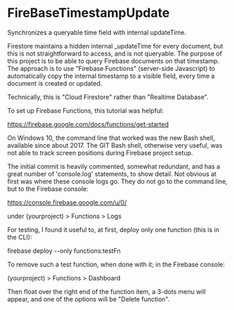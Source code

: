 FireBaseTimestampUpdate
=======================

Synchronizes a queryable time field with internal updateTime.

Firestore maintains a hidden internal \_updateTime for every document, but this
is not straightforward to access, and is not queryable. The purpose of this
project is to be able to query Firebase documents on that timestamp. The
approach is to use "Firebase Functions" (server-side Javascript) to
automatically copy the internal timestamp to a visible field, every time a
document is created or updated.

Technically, this is "Cloud Firestore" rather than "Realtime Database".

To set up Firebase Functions, this tutorial was helpful:

<https://firebase.google.com/docs/functions/get-started>

On Windows 10, the command line that worked was the new Bash shell, available
since about 2017. The GIT Bash shell, otherwise very useful, was not able to
track screen positions during Firebase project setup.

The initial commit is heavily commented, somewhat redundant, and has a great
number of 'console.log' statements, to show detail. Not obvious at first was
where these console logs go. They do not go to the command line, but to the
Firebase console:

<https://console.firebase.google.com/u/0/>

under (yourproject) \> Functions \> Logs

For testing, I found it useful to, at first, deploy only one function (this is
in the CLI):

firebase deploy --only functions:testFn

To remove such a test function, when done with it; in the Firebase console:

(yourproject) \> Functions \> Dashboard

Then float over the right end of the function item, a 3-dots menu will appear,
and one of the options will be "Delete function".
